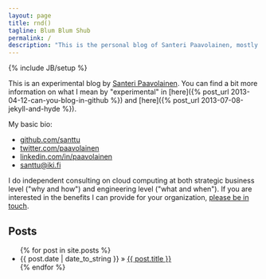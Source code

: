```yaml
---
layout: page
title: rnd()
tagline: Blum Blum Shub
permalink: /
description: "This is the personal blog of Santeri Paavolainen, mostly concerned about technology and cloud computing, but contains other random topics as well."
---
```

{% include JB/setup %}

This is an experimental blog by
[Santeri Paavolainen](https://github.com/santtu). You can find a bit
more information on what I mean by "experimental" in [here]({% post_url 2013-04-12-can-you-blog-in-github %}) and [here]({% post_url 2013-07-08-jekyll-and-hyde %}).

My basic bio:

* [github.com/santtu](https://github.com/santtu)
* [twitter.com/paavolainen](https://twitter.com/paavolainen)
* [linkedin.com/in/paavolainen](http://fi.linkedin.com/in/paavolainen)
* [santtu@iki.fi](email:santtu@iki.fi)

I do independent consulting on cloud computing at both strategic
business level ("why and how") and engineering level ("what and
when"). If you are interested in the benefits I can provide for your
organization, [please be in touch](email:santtu@iki.fi).

## Posts

<ul class="posts">
  {% for post in site.posts %}
    <li><span style="display: inline-block; min-width: 11.2ex;">{{ post.date | date_to_string }}</span> &raquo; <a href="{{ BASE_PATH }}{{ post.url }}">{{ post.title }}</a></li>
  {% endfor %}
</ul>
